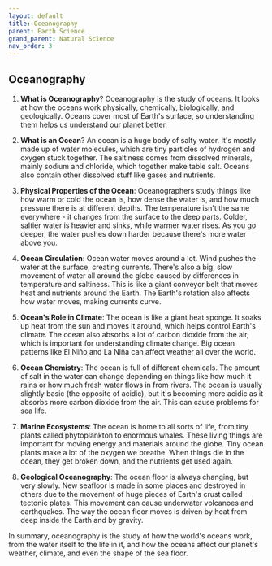 ```yaml
---
layout: default
title: Oceanography
parent: Earth Science
grand_parent: Natural Science
nav_order: 3
---
```


## Oceanography

1. **What is Oceanography**? Oceanography is the study of oceans. It looks at how the oceans work physically, chemically, biologically, and geologically. Oceans cover most of Earth's surface, so understanding them helps us understand our planet better.

2. **What is an Ocean**? An ocean is a huge body of salty water. It's mostly made up of water molecules, which are tiny particles of hydrogen and oxygen stuck together. The saltiness comes from dissolved minerals, mainly sodium and chloride, which together make table salt. Oceans also contain other dissolved stuff like gases and nutrients.

3. **Physical Properties of the Ocean**: Oceanographers study things like how warm or cold the ocean is, how dense the water is, and how much pressure there is at different depths. The temperature isn't the same everywhere - it changes from the surface to the deep parts. Colder, saltier water is heavier and sinks, while warmer water rises. As you go deeper, the water pushes down harder because there's more water above you.

4. **Ocean Circulation**: Ocean water moves around a lot. Wind pushes the water at the surface, creating currents. There's also a big, slow movement of water all around the globe caused by differences in temperature and saltiness. This is like a giant conveyor belt that moves heat and nutrients around the Earth. The Earth's rotation also affects how water moves, making currents curve.

5. **Ocean's Role in Climate**: The ocean is like a giant heat sponge. It soaks up heat from the sun and moves it around, which helps control Earth's climate. The ocean also absorbs a lot of carbon dioxide from the air, which is important for understanding climate change. Big ocean patterns like El Niño and La Niña can affect weather all over the world.

6. **Ocean Chemistry**: The ocean is full of different chemicals. The amount of salt in the water can change depending on things like how much it rains or how much fresh water flows in from rivers. The ocean is usually slightly basic (the opposite of acidic), but it's becoming more acidic as it absorbs more carbon dioxide from the air. This can cause problems for sea life.

7. **Marine Ecosystems**: The ocean is home to all sorts of life, from tiny plants called phytoplankton to enormous whales. These living things are important for moving energy and materials around the globe. Tiny ocean plants make a lot of the oxygen we breathe. When things die in the ocean, they get broken down, and the nutrients get used again.

8. **Geological Oceanography**: The ocean floor is always changing, but very slowly. New seafloor is made in some places and destroyed in others due to the movement of huge pieces of Earth's crust called tectonic plates. This movement can cause underwater volcanoes and earthquakes. The way the ocean floor moves is driven by heat from deep inside the Earth and by gravity.

In summary, oceanography is the study of how the world's oceans work, from the water itself to the life in it, and how the oceans affect our planet's weather, climate, and even the shape of the sea floor.
